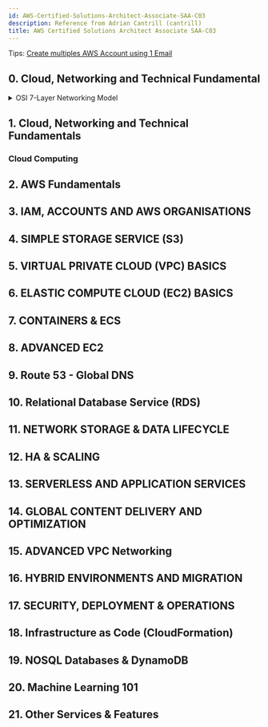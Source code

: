 ```yaml
---
id: AWS-Certified-Solutions-Architect-Associate-SAA-C03
description: Reference from Adrian Cantrill (cantrill)
title: AWS Certified Solutions Architect Associate SAA-C03
---
```

Tips: [Create multiples AWS Account using 1 Email](https://youtu.be/hnien_pKs4g?si=-wxAnnH3NpHf9Hag)

## 0. Cloud, Networking and Technical Fundamental
<details>
<summary>OSI 7-Layer Networking Model</summary>
<details>
<summary>OSI Model</summary>

OSI 7-Layer Model

* **Lower (Media) Layers:** Physical, Data Link, Network – deal with how data physically moves between points (local or global).
* **Upper (Host) Layers:** Transport, Session, Presentation, Application – deal with how data is packaged, transmitted reliably, and interpreted by applications.

Data flows **down** the OSI stack on the sender’s side and **up** the stack on the receiver’s side. For example, a web browser on one end communicates with a web server on the other through these layers.

---

#### Diagram – OSI 7 Layers

```mermaid
graph TD
    A[Application Layer] --> B[Presentation Layer]
    B --> C[Session Layer]
    C --> D[Transport Layer]
    D --> E[Network Layer]
    E --> F[Data Link Layer]
    F --> G[Physical Layer]

    classDef host fill:#e3f2fd,stroke:#1e88e5,stroke-width:2px;
    classDef media fill:#f1f8e9,stroke:#43a047,stroke-width:2px;

    class A,B,C,D host
    class E,F,G media

```

* **Host Layers (Top):** Handle data formatting, reliability, and application logic.
* **Media Layers (Bottom):** Handle transmission and routing of data across networks.

</details>

<details>
<summary>Layer 1 - Physical</summary>


**Layer 1 (Physical Layer)** is the foundation of networking. It defines how raw bits (0s and 1s) are transmitted over a **shared physical medium** (copper, fiber optic, or wireless).

* Key Concepts:
    * **Point-to-Point Links:**
        * Two devices (e.g., laptops) can communicate using a direct cable connection or by joining the same wireless network.
    * **Physical Mediums:**
        * **Copper cable** → electrical signals
        * **Fiber optic** → light pulses
        * **Wireless (Wi-Fi)** → radio frequencies
    * **Standards/Specifications:**
        * Define **voltage levels, timings, data rates, distances, modulation methods, and connector types** so that devices can interpret signals consistently.

* How Communication Works
    * Network Interface Cards (NICs) transmit bits as signals (e.g., 1 volt = binary 1, 0 volts = binary 0).
    * Both devices must use the **same physical standard** to interpret signals correctly.

```mermaid
graph TD

    subgraph Point-to-Point Connection
        A[Laptop 1<br/>NIC] ---|Copper Cable| B[Laptop 2<br/>NIC]
    end

    subgraph Shared Medium with Hub
        C[Laptop 1<br/>NIC] --- H(Hub)
        D[Laptop 2<br/>NIC] --- H
        E[Laptop 3<br/>NIC] --- H
        F[Laptop 4<br/>NIC] --- H
    end

    classDef device fill:#e3f2fd,stroke:#1e88e5,stroke-width:2px;
    classDef hub fill:#f1f8e9,stroke:#43a047,stroke-width:2px;

    class A,B,C,D,E,F device
    class H hub
```

* Expanding to Multiple Devices
    * **Hub (Layer 1 Device):**
        * A hub retransmits incoming signals to all other ports.
        * Creates a **shared medium** for multiple devices.
        * Forms one **broadcast domain** and one **collision domain**.

* Limitations of Layer 1
    * **No addressing:** All transmissions are broadcast to everyone.
    * **Collisions:** If two devices transmit at once, signals overlap and corrupt data.
    * **No Media Access Control (MAC):** No rules to decide who transmits and when.
    * **No error detection or correction:** Layer 1 cannot identify or recover from collisions.
    * **Poor scalability:** More devices → higher chance of collisions.

* Importance
    * Layer 1 is **fundamental**: it enables the physical transmission of data.
    * However, it lacks intelligence for reliable, directed communication.
    * **Layer 2 (Data Link Layer)** builds on top of Layer 1 to provide **addressing, access control, and error handling**, making practical communication possible.

---

- Key Concept:
    - Layer 1 defines the **physical transmission environment** for networking, but by itself only supports raw broadcasting without reliability or control. 
    - For effective networking, we need the intelligence of higher layers starting with **Layer 2**.


</details>

<details>
<summary>Layer 2 - DataLink</summary>


#### Role of Layer 2

* Sits above Layer 1 (Physical layer).
* Enables reliable device-to-device communication on the same network segment.
* Provides addressing, flow control, and error detection/correction.

#### Frames
* <img src="https://miro.medium.com/v2/resize:fit:1400/0*ro3VqGmW4ReKaGW-.png" />
* Layer 2 introduces **frames** as the unit of communication.
* Frame structure includes:

  * **Preamble & Start delimiter** – identifies start of frame.
  * **Destination & Source MAC addresses** – unique 48-bit hardware identifiers.
  * **EtherType field** – indicates which Layer 3 protocol is encapsulated.
  * **Payload** – actual data (often Layer 3 packets).
  * **Frame Check Sequence (FCS)** – error detection via CRC.
* Concept of **encapsulation**: higher-layer data is wrapped inside a frame.

#### Media Access Control

* Solves the collision problem of Layer 1 shared mediums.
* Uses **CSMA/CD** (Carrier Sense Multiple Access with Collision Detection):

  * Check if medium is free before sending.
  * Detect collisions, send jam signal, apply random backoff, retry.
* Supports **unicast** (one-to-one) and **broadcast** (one-to-all).

#### Devices

* **Hubs (Layer 1)**: repeat signals blindly, cause collisions, all devices receive data.
* **Switches (Layer 2)**:

  * Understand frames and maintain **MAC address tables**.
  * Forward frames intelligently to the correct port.
  * Each port is its own collision domain.
  * Store-and-forward mechanism ensures only valid frames are delivered.

#### Benefits of Layer 2

* Provides unique device identification (MAC addresses).
* Enables controlled and reliable sharing of a medium.
* Reduces collisions and improves scalability (especially with switches).
* Forms the foundation for higher-layer protocols and the internet itself.

</details>

<details>
<summary>Layer 3 - Network</summary>

#### Purpose of Layer 3

* Enables communication **across different Layer 2 networks** (internetworking).
* Provides **logical addressing, routing, and packet delivery** between devices separated by multiple networks.
* Supports scalability beyond local LANs.

#### Packets and Encapsulation

* Layer 3 unit of data = **Packet**.
* Packets have **source and destination IP addresses** (can be global, unlike Layer 2).
* Encapsulation: IP packet is placed inside a Layer 2 frame for each hop.
* As packets move, **frames change** but the **IP packet remains constant**.

#### Key Fields in IP Packets

* **Source IP & Destination IP** – device identifiers.
* **Protocol field** – specifies Layer 4 protocol (e.g., TCP=6, UDP=17, ICMP=1).
* **Time To Live (TTL)** / Hop Limit – maximum hops before discard.
* **Payload** – data from Layer 4 protocols.

#### IPv4 vs IPv6

* **IPv4**: 32-bit addresses, dotted decimal (e.g., 133.33.3.7).
* **IPv6**: 128-bit addresses, larger space, similar structure but with Hop Limit.
* Both carry Layer 4 data inside.

#### IP Addressing & Subnetting

* IP address = **Network part + Host part**.
* Subnet mask (e.g., /16, 255.255.0.0) defines network vs host bits.
* Devices are **local** if network parts match; otherwise, communication goes through a **router**.
* Subnets allow calculation of **network start and end addresses**.

#### Routing and Route Tables

* **Routers** forward packets between networks.
* Each router has a **routing table**:

  * Destination network (prefix).
  * Next hop (where to send packet).
* **Default route (0.0.0.0/0)** used if no specific match exists.
* Routing can be static or dynamic (e.g., BGP).

#### Address Resolution Protocol (ARP)

* Translates IP addresses to MAC addresses for local delivery.
* Process: device broadcasts “Who has IP X?” → target replies with MAC address.
* Enables Layer 3 packets to be encapsulated in Layer 2 frames.

#### Example Scenarios

* **Local communication**: Devices use ARP to resolve MAC and send directly.
* **Remote communication**: Device sends packet to **default gateway (router)**, which forwards it across multiple networks until destination is reached.

#### Limitations of Layer 3

* Provides only **basic delivery** (no sessions, no reliability).
* Packets can arrive **out of order**.
* Cannot distinguish between multiple application streams on the same devices.
* These gaps are solved by **Layer 4 protocols** (TCP/UDP).

</details>

<details>
<summary>Layer 4 & 5</summary>

</details>

</details>

## 1. Cloud, Networking and Technical Fundamentals
### Cloud Computing

## 2. AWS Fundamentals

## 3. IAM, ACCOUNTS AND AWS ORGANISATIONS

## 4. SIMPLE STORAGE SERVICE (S3)

## 5. VIRTUAL PRIVATE CLOUD (VPC) BASICS

## 6. ELASTIC COMPUTE CLOUD (EC2) BASICS

## 7. CONTAINERS & ECS

## 8. ADVANCED EC2

## 9. Route 53 - Global DNS

## 10. Relational Database Service (RDS)

## 11. NETWORK STORAGE & DATA LIFECYCLE

## 12. HA & SCALING

## 13. SERVERLESS AND APPLICATION SERVICES

## 14. GLOBAL CONTENT DELIVERY AND OPTIMIZATION

## 15. ADVANCED VPC Networking

## 16. HYBRID ENVIRONMENTS AND MIGRATION

## 17. SECURITY, DEPLOYMENT & OPERATIONS

## 18. Infrastructure as Code (CloudFormation)

## 19. NOSQL Databases & DynamoDB

## 20. Machine Learning 101

## 21. Other Services & Features